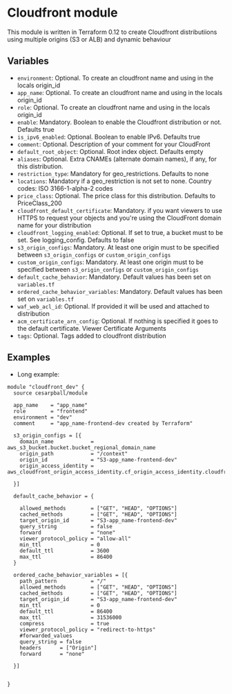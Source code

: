 Cloudfront module
==========================
This module is written in Terraform 0.12 to create Cloudfront distributiions using multiple origins (S3 or ALB) and dynamic
behaviour


Variables
---------
 - `environment`: Optional. To create an cloudfront name and using in the locals origin_id
 - `app_name`: Optional. To create an cloudfront name and using in the locals origin_id
 - `role`: Optional. To create an cloudfront name and using in the locals origin_id
 - `enable`: Mandatory. Boolean to enable the Cloudfront distribution or not. Defaults true
 - `is_ipv6_enabled`: Optional. Boolean to enable IPv6. Defaults true
 - `comment`: Optional. Description of your comment for your CloudFront
 - `default_root_object`: Optional. Root index object. Defaults empty
 - `aliases`: Optional.  Extra CNAMEs (alternate domain names), if any, for this distribution.
 - `restriction_type`: Mandatory for geo_restrictions. Defaults to none
 - `locations`: Mandatory if a geo_restriction is not set to none. Country codes: ISO 3166-1-alpha-2 codes
 - `price_class`: Optional. The price class for this distribution. Defaults to PriceClass_200
 - `cloudfront_default_certificate`: Mandatory. if you want viewers to use HTTPS to request your objects and you're using the CloudFront domain name for your distribution
 - `cloudfront_logging_enabled`: Optional. If set to true, a bucket must to be set. See logging_config. Defaults to false
 - `s3_origin_configs`: Mandatory. At least one origin must to be specified between `s3_origin_configs` or `custom_origin_configs`
 - `custom_origin_configs`: Mandatory. At least one origin must to be specified between `s3_origin_configs` or `custom_origin_configs`
 - `default_cache_behavior`: Mandatory. Default values has been set on `variables.tf`
 - `ordered_cache_behavior_variables`: Mandatory. Default values has been set on `variables.tf`
 - `waf_web_acl_id`: Optional. If provided it will be used and attached to distribution
 - `acm_certificate_arn_config`: Optional. If nothing is specified it goes to the default certificate. Viewer Certificate Arguments
 - `tags`: Optional. Tags added to cloudfront distribution

Examples
--------
* Long example:

```hcl
module "cloudfront_dev" {
  source cesarpball/module

  app_name    = "app_name"
  role        = "frontend"
  environment = "dev"
  comment     = "app_name-frontend-dev created by Terraform"

  s3_origin_configs = [{
    domain_name            = aws_s3_bucket.bucket.bucket_regional_domain_name
    origin_path            = "/context"
    origin_id              = "S3-app_name-frontend-dev"
    origin_access_identity = aws_cloudfront_origin_access_identity.cf_origin_access_identity.cloudfront_access_identity_path

  }]

  default_cache_behavior = {

    allowed_methods        = ["GET", "HEAD", "OPTIONS"]
    cached_methods         = ["GET", "HEAD", "OPTIONS"]
    target_origin_id       = "S3-app_name-frontend-dev"
    query_string           = false
    forward                = "none"
    viewer_protocol_policy = "allow-all"
    min_ttl                = 0
    default_ttl            = 3600
    max_ttl                = 86400
  }

  ordered_cache_behavior_variables = [{
    path_pattern           = "/"
    allowed_methods        = ["GET", "HEAD", "OPTIONS"]
    cached_methods         = ["GET", "HEAD", "OPTIONS"]
    target_origin_id       = "S3-app_name-frontend-dev"
    min_ttl                = 0
    default_ttl            = 86400
    max_ttl                = 31536000
    compress               = true
    viewer_protocol_policy = "redirect-to-https"
    #forwarded_values
    query_string = false
    headers      = ["Origin"]
    forward      = "none"

  }]


}
```
